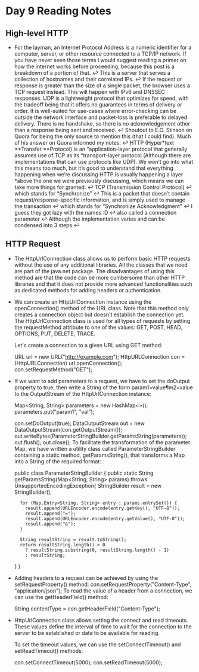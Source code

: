 # Day 9 Reading Notes

##  High-level HTTP

- For the layman, an Internet Protocol Address is a numeric identifier for a computer, server, or other resource connected to a TCP/IP network. If you have never seen those terms I would suggest reading a primer on how the internet works before proceeding, because this post is a breakdown of a portion of that. ↩
This is a server that serves a collection of hostnames and their correlated IPs. ↩
If the request or response is greater than the size of a single packet, the browser uses a TCP request instead. This will happen with IPv6 and DNSSEC responses. UDP is a lightweight protocol that optimizes for speed, with the tradeoff being that it offers no guarantees in terms of delivery or order. It is well-suited for use-cases where error-checking can be outside the network interface and packet-loss is preferable to delayed delivery. There is no handshake, so there is no acknowledgement other than a response being sent and received. ↩
Shoutout to E.O. Stinson on Quora for being the only source to mention this (that I could find). Much of his answer on Quora informed my notes. ↩
HTTP (Hyper*text **Transfer **Protocol) is an “application-layer protocol that generally assumes use of TCP as its “transport-layer protocol (Although there are implementations that can use protocols like UDP). We won’t go into what this means too much, but it’s good to understand that everything happening when we’re discussing HTTP is usually happening a layer *above the one we were previously discussing, which means we can take more things for granted. ↩
TCP (Transmission Control Protocol) ↩
which stands for “Synchronize” ↩
This is a packet that doesn’t contain request/response-specific information, and is simply used to manage the transaction ↩
which stands for “Synchronize Acknowledgment” ↩
I guess they got lazy with the names :D ↩
also called a connection parameter ↩
Although the implementation varies and can be condensed into 3 steps ↩


##   HTTP Request

- The HttpUrlConnection class allows us to perform basic HTTP requests without the use of any additional libraries. All the classes that we need are part of the java.net package.
The disadvantages of using this method are that the code can be more cumbersome than other HTTP libraries and that it does not provide more advanced functionalities such as dedicated methods for adding headers or authentication.
- We can create an HttpUrlConnection instance using the openConnection() method of the URL class. Note that this method only creates a connection object but doesn't establish the connection yet.
  The HttpUrlConnection class is used for all types of requests by setting the requestMethod attribute to one of the values: GET, POST, HEAD, OPTIONS, PUT, DELETE, TRACE.

  Let's create a connection to a given URL using GET method:

  URL url = new URL("http://example.com");
  HttpURLConnection con = (HttpURLConnection) url.openConnection();
  con.setRequestMethod("GET");
- If we want to add parameters to a request, we have to set the doOutput property to true, then write a String of the form param1=value¶m2=value to the OutputStream of the HttpUrlConnection instance:

  Map<String, String> parameters = new HashMap<>();
  parameters.put("param1", "val");

  con.setDoOutput(true);
  DataOutputStream out = new DataOutputStream(con.getOutputStream());
  out.writeBytes(ParameterStringBuilder.getParamsString(parameters));
  out.flush();
  out.close();
  To facilitate the transformation of the parameter Map, we have written a utility class called ParameterStringBuilder containing a static method, getParamsString(), that transforms a Map into a String of the required format:

  public class ParameterStringBuilder {
  public static String getParamsString(Map<String, String> params)
  throws UnsupportedEncodingException{
  StringBuilder result = new StringBuilder();

        for (Map.Entry<String, String> entry : params.entrySet()) {
          result.append(URLEncoder.encode(entry.getKey(), "UTF-8"));
          result.append("=");
          result.append(URLEncoder.encode(entry.getValue(), "UTF-8"));
          result.append("&");
        }

        String resultString = result.toString();
        return resultString.length() > 0
          ? resultString.substring(0, resultString.length() - 1)
          : resultString;
    }
}
- Adding headers to a request can be achieved by using the setRequestProperty() method:
  con.setRequestProperty("Content-Type", "application/json");
  To read the value of a header from a connection, we can use the getHeaderField() method:

  String contentType = con.getHeaderField("Content-Type");
  
- HttpUrlConnection class allows setting the connect and read timeouts. These values define the interval of time to wait for the connection to the server to be established or data to be available for reading.

  To set the timeout values, we can use the setConnectTimeout() and setReadTimeout() methods:

  con.setConnectTimeout(5000);
  con.setReadTimeout(5000);
